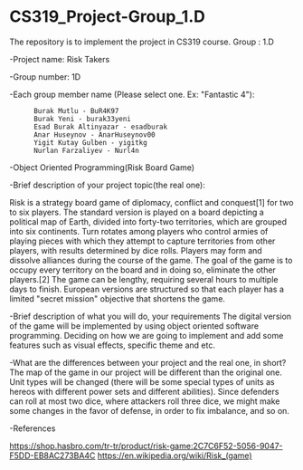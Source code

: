 # CS319_Project-Group_1.D
The repository is to implement the project in CS319 course. Group : 1.D

-Project name: Risk Takers

-Group number: 1D

-Each group member name (Please select one. Ex: "Fantastic 4"):

          Burak Mutlu - BuR4K97
          Burak Yeni - burak33yeni
          Esad Burak Altinyazar - esadburak
          Anar Huseynov - AnarHuseynov00
          Yigit Kutay Gulben - yigitkg
          Nurlan Farzaliyev - Nurl4n

-Object Oriented Programming(Risk Board Game)

-Brief description of your project topic(the real one):
  
  Risk is a strategy board game of diplomacy, conflict and conquest[1] for two to six players. The standard version is played on a board  depicting a political map of Earth, divided into forty-two territories, which are grouped into six continents. Turn rotates among players   who control armies of playing pieces with which they attempt to capture territories from other players, with results determined by dice rolls. Players may form and dissolve alliances during the course of the game. The goal of the game is to occupy every territory on the board and in doing so, eliminate the other players.[2] The game can be lengthy, requiring several hours to multiple days to finish. European versions are structured so that each player has a limited "secret mission" objective that shortens the game.

-Brief description of what you will do, your requirements
 The digital version of the game will be implemented by using object oriented software programming.
 Deciding on how we are going to implement and add some features such as visual effects, specific theme and etc.
 
-What are the differences between your project and the real one, in short?
  The map of the game in our project will be different than the original one. Unit types will be changed (there will be some special types   of units as hereos with different power sets and different abilities). Since defenders can roll at most two dice, where attackers roll     three dice, we might make some changes in the favor of defense, in order to fix imbalance, and so on.
  
-References

https://shop.hasbro.com/tr-tr/product/risk-game:2C7C6F52-5056-9047-F5DD-EB8AC273BA4C
https://en.wikipedia.org/wiki/Risk_(game)
